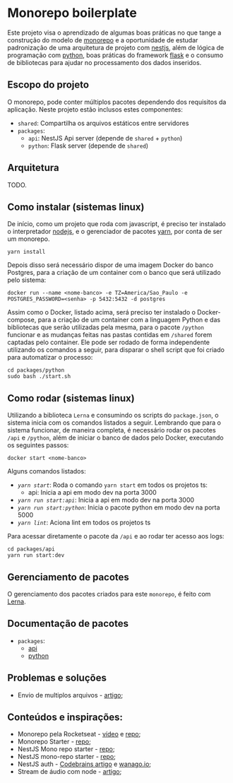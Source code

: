 # Monorepo boilerplate
Este projeto visa o aprendizado de algumas boas práticas no que tange a construção do modelo de [monorepo](https://pt.stackoverflow.com/questions/452607/o-que-%C3%A9-um-monorepo-quais-s%C3%A3o-as-suas-vantagens-e-desvantagens) e a oportunidade de estudar padronização de uma arquitetura de projeto com [nestjs](https://docs.nestjs.com/), além de lógica de programação com [python](https://www.python.org/), boas práticas do framework [flask](https://flask.palletsprojects.com/en/2.0.x/) e o consumo de bibliotecas para ajudar no processamento dos dados inseridos.

## Escopo do projeto
O monorepo, pode conter múltiplos pacotes dependendo dos requisitos da aplicação. Neste projeto estão inclusos estes componentes:

- `shared`: Compartilha os arquivos estáticos entre servidores
- `packages`:
    - `api`: NestJS Api server (depende de `shared` + `python`)
    - `python`: Flask server (depende de `shared`)
    <!-- - `client`: Next app (depende de `api` + `shared` + `python`) -->
    <!-- - `mobile`: React-native app (depende de `api` + `shared` + `python`) -->

## Arquitetura
TODO.

## Como instalar (sistemas linux)
De início, como um projeto que roda com javascript, é preciso ter instalado o interpretador [nodejs](https://nodejs.org/en/), e o gerenciador de pacotes [yarn](https://yarnpkg.com/getting-started), por conta de ser um monorepo.

```
yarn install
```

Depois disso será necessário dispor de uma imagem Docker do banco Postgres, para a criação de um container com o banco que será utilizado pelo sistema:
```
docker run --name <nome-banco> -e TZ=America/Sao_Paulo -e POSTGRES_PASSWORD=<senha> -p 5432:5432 -d postgres
```
Assim como o Docker, listado acima, será preciso ter instalado o Docker-compose, para a criação de um container com a linguagem Python e das bibliotecas que serão utilizadas pela mesma, para o pacote `/python` funcionar e as mudanças feitas nas pastas contidas em `/shared` forem captadas pelo container. Ele pode ser rodado de forma independente utilizando os comandos a seguir, para disparar o shell script que foi criado para automatizar o processo:
```
cd packages/python
sudo bash ./start.sh
```

## Como rodar (sistemas linux)
Utilizando a biblioteca `Lerna` e consumindo os scripts do `package.json`, o sistema inicia com os comandos listados a seguir. Lembrando que para o sistema funcionar, de maneira completa, é necessário rodar os pacotes `/api` e `/python`, além de iniciar o banco de dados pelo Docker, executando os seguintes passos:
```
docker start <nome-banco>
```

Alguns comandos listados:

- _`yarn start`_: Roda o comando `yarn start` em todos os projetos ts:
  - api: Inicia a api em modo dev na porta 3000
- _`yarn run start:api`_: Inicia a api em modo dev na porta 3000
- _`yarn run start:python`_: Inicia o pacote python em modo dev na porta 5000
- _`yarn lint`_: Aciona lint em todos os projetos ts
<!-- - _`yarn build`_: Builda todos os projetos ts -->
<!-- - _`yarn test`_: Testa todos os projetos ts -->

Para acessar diretamente o pacote da `/api` e ao rodar ter acesso aos logs:
```
cd packages/api
yarn run start:dev
```

## Gerenciamento de pacotes
O gerenciamento dos pacotes criados para este `monorepo`, é feito com [Lerna](https://github.com/lerna/lerna).

## Documentação de pacotes
- `packages`:
    - [api](packages/api/openapi.yaml)
    - [python](packages/python/openapi.yaml)

## Problemas e soluções
* Envio de multiplos arquivos - [artigo](https://betterprogramming.pub/nestjs-file-uploading-using-multer-f3021dfed733);
## Conteúdos e inspirações:
* Monorepo pela Rocketseat - [vídeo](https://www.youtube.com/watch?v=k5TkBcUTJus&t=44s) e [repo](https://github.com/rocketseat-content/youtube-monorepo);
* Monorepo Starter - [repo](https://github.com/palmerhq/monorepo-starter);
* NestJS Mono repo starter - [repo](https://github.com/scopsy/nestjs-monorepo-starter);
* NestJS mono-repo starter - [repo](https://github.com/BrunnerLivio/nestjs-monorepo-starter);
* NestJS auth - [Codebrains artigo](https://codebrains.io/nest-js-express-jwt-authentication-with-typeorm-and-passport/) e [wanago.io](https://wanago.io/2020/05/25/api-nestjs-authenticating-users-bcrypt-passport-jwt-cookies/);
* Stream de áudio com node - [artigo](http://cangaceirojavascript.com.br/streaming-audio-node/);